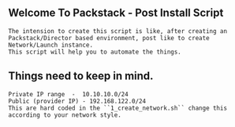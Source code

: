 ## Welcome To Packstack - Post Install Script ##


	The intension to create this script is like, after creating an Packstack/Director based environment, post like to create Network/Launch instance. 
	This script will help you to automate the things. 

## Things need to keep in mind. ###

	Private IP range  -  10.10.10.0/24
	Public (provider IP) - 192.168.122.0/24
	This are hard coded in the ``1_create_network.sh`` change this according to your network style.



